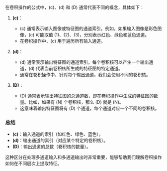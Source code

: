 在卷积操作的公式中，\(c\)、\(d\) 和 \(D\) 通常代表不同的概念，具体如下：

1. **\(c\)**：
   - \(c\) 通常表示输入图像或特征图的通道索引。例如，如果输入图像是彩色图像，\(c\) 可能取值 \(1\)、\(2\)、\(3\)，分别表示红色、绿色和蓝色通道。
   - 在卷积操作中，\(c\) 用于遍历所有输入通道。

2. **\(d\)**：
   - \(d\) 通常表示输出特征图的通道索引。每个卷积核可以产生一个输出通道，\(d\) 代表当前卷积核所生成的特征图的特定通道。
   - 通常在卷积操作中，针对每个输出通道，我们会使用不同的卷积核。

3. **\(D\)**：
   - \(D\) 通常表示输出特征图的总通道数，即在卷积操作中生成的特征图的数量。比如，如果有 \(N\) 个卷积核，那么 \(D\) 就是 \(N\)。
   - 这意味着输出特征图将有 \(D\) 个通道，每个通道对应一个不同的卷积核。

### 总结

- **\(c\)**：输入通道的索引（如红色、绿色、蓝色）。
- **\(d\)**：输出通道的索引（对应某个特定的卷积核）。
- **\(D\)**：输出通道的总数（卷积核的数量）。

这种区分在处理多通道输入和多通道输出时非常重要，能够帮助我们理解卷积操作如何在不同层次上提取特征。
